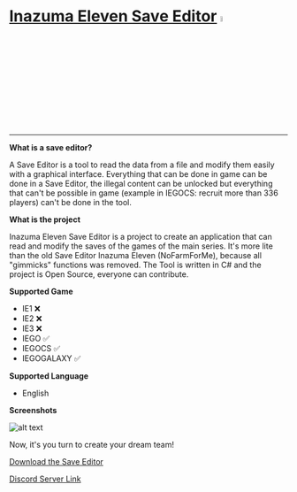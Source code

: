 # [Inazuma Eleven Save Editor](https://github.com/Tiniifan/InazumaElevenSaveEditor/releases/latest) <img src="https://github.com/Tiniifan/InazumaElevenSaveEditor/blob/main/InazumaElevenSaveEditor/Icon/icon.png" alt="Logo" width="5%">
___________________________________________________________________________
**What is a save editor?**

A Save Editor is a tool to read the data from a file and modify them easily with a graphical interface.
Everything that can be done in game can be done in a Save Editor, the illegal content can be unlocked but everything that can't be possible in game (example in IEGOCS: recruit more than 336 players) can't be done in the tool.

**What is the project**

Inazuma Eleven Save Editor is a project to create an application that can read and modify the saves of the games of the main series. It's more lite than the old Save Editor Inazuma Eleven (NoFarmForMe), because all "gimmicks" functions was removed. The Tool is written in C# and the project is Open Source, everyone can contribute.

**Supported Game**
- IE1 ❌
- IE2 ❌
- IE3 ❌
- IEGO ✅
- IEGOCS ✅
- IEGOGALAXY ✅

**Supported Language**
- English

**Screenshots**

![alt text](https://i.imgur.com/ZEb26mp.png)

Now, it's you turn to create your dream team!

[Download the Save Editor](https://github.com/Tiniifan/InazumaElevenSaveEditor/releases/latest/download/InazumaElevenSaveEditor.exe)

[Discord Server Link](https://discord.gg/3wKp5ZxA9N)
